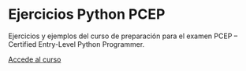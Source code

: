 # Ejercicios Python PCEP

Ejercicios y ejemplos del curso de preparación para el examen PCEP – Certified Entry-Level Python Programmer.

[Accede al curso](https://github.com/josedom24/python_pcep_pcap/tree/main/PCEP)